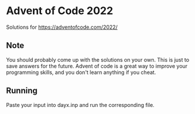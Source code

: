 # Advent of Code 2022

Solutions for https://adventofcode.com/2022/

## Note

You should probably come up with the solutions on your own. 
This is just to save answers for the future. 
Advent of code is a great way to improve your programming skills,
and you don't learn anything if you cheat.

## Running

Paste your input into dayx.inp and run the corresponding file.
